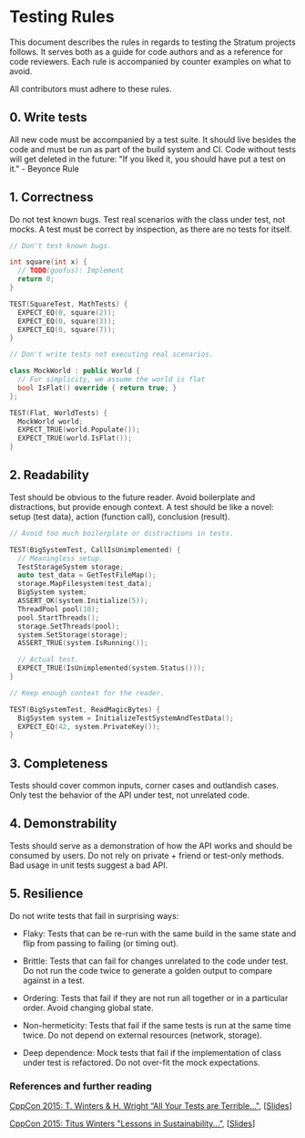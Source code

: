<!--
Copyright 2020-present Open Networking Foundation

SPDX-License-Identifier: Apache-2.0
-->
# Testing Rules

This document describes the rules in regards to testing the Stratum projects
follows. It serves both as a guide for code authors and as a reference for code
reviewers. Each rule is accompanied by counter examples on what to avoid.

All contributors must adhere to these rules.

## 0. Write tests

All new code must be accompanied by a test suite. It should live besides the
code and must be run as part of the build system and CI. Code without tests will
get deleted in the future:
"If you liked it, you should have put a test on it." - Beyonce Rule

## 1. Correctness

Do not test known bugs.
Test real scenarios with the class under test, not mocks.
A test must be correct by inspection, as there are no tests for itself.

```c++
// Don't test known bugs.

int square(int x) {
  // TODO(goofus): Implement
  return 0;
}

TEST(SquareTest, MathTests) {
  EXPECT_EQ(0, square(2));
  EXPECT_EQ(0, square(3));
  EXPECT_EQ(0, square(7));
}
```

```c++
// Don't write tests not executing real scenarios.

class MockWorld : public World {
  // For simplicity, we assume the world is flat
  bool IsFlat() override { return true; }
};

TEST(Flat, WorldTests) {
  MockWorld world;
  EXPECT_TRUE(world.Populate());
  EXPECT_TRUE(world.IsFlat());
}
```

## 2. Readability

Test should be obvious to the future reader. Avoid boilerplate and distractions,
but provide enough context. A test should be like a novel: setup (test data),
action (function call), conclusion (result).

```c++
// Avoid too much boilerplate or distractions in tests.

TEST(BigSystemTest, CallIsUnimplemented) {
  // Meaningless setup.
  TestStorageSystem storage;
  auto test_data = GetTestFileMap();
  storage.MapFilesystem(test_data);
  BigSystem system;
  ASSERT_OK(system.Initialize(5));
  ThreadPool pool(10);
  pool.StartThreads();
  storage.SetThreads(pool);
  system.SetStorage(storage);
  ASSERT_TRUE(system.IsRunning());

  // Actual test.
  EXPECT_TRUE(IsUnimplemented(system.Status()));
}
```

```c++
// Keep enough context for the reader.

TEST(BigSystemTest, ReadMagicBytes) {
  BigSystem system = InitializeTestSystemAndTestData();
  EXPECT_EQ(42, system.PrivateKey());
}
```

## 3. Completeness

Tests should cover common inputs, corner cases and outlandish cases.
Only test the behavior of the API under test, not unrelated code.

## 4. Demonstrability

Tests should serve as a demonstration of how the API works and should be
consumed by users. Do not rely on private + friend or test-only methods. Bad
usage in unit tests suggest a bad API.

## 5. Resilience

Do not write tests that fail in surprising ways:

- Flaky: Tests that can be re-run with the same build in the same state and flip
    from passing to failing (or timing out).

- Brittle: Tests that can fail for changes unrelated to the code under test. Do
    not run the code twice to generate a golden output to compare against in a
    test.

- Ordering: Tests that fail if they are not run all together or in a particular
    order. Avoid changing global state.

- Non-hermeticity: Tests that fail if the same tests is run at the same time
    twice. Do not depend on external resources (network, storage).

- Deep dependence: Mock tests that fail if the implementation of class under
    test is refactored. Do not over-fit the mock expectations.


### References and further reading

[CppCon 2015: T. Winters & H. Wright “All Your Tests are Terrible..."](https://youtu.be/u5senBJUkPc),
[[Slides](https://github.com/CppCon/CppCon2015/tree/master/Presentations/All%20Your%20Tests%20Are%20Terrible)]

[CppCon 2015: Titus Winters "Lessons in Sustainability...”](https://youtu.be/zW-i9eVGU_k),
[[Slides](https://github.com/CppCon/CppCon2015/blob/master/Presentations/Lessons%20in%20Sustainability/Lessons%20in%20Sustainability%20-%20Titus%20Winters%20-%20CppCon%202015.pdf)]
